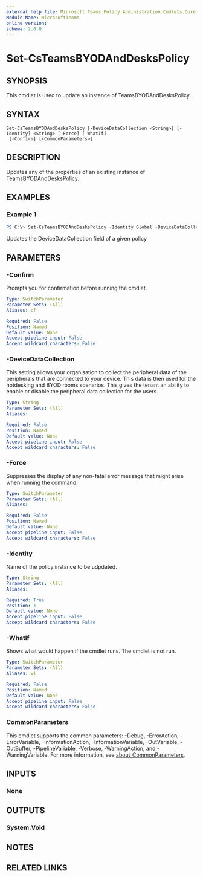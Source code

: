 ```yaml
---
external help file: Microsoft.Teams.Policy.Administration.Cmdlets.Core.dll-Help.xml
Module Name: MicrosoftTeams
online version:
schema: 2.0.0
---
```


# Set-CsTeamsBYODAndDesksPolicy

## SYNOPSIS
This cmdlet is used to update an instance of TeamsBYODAndDesksPolicy.

## SYNTAX

```
Set-CsTeamsBYODAndDesksPolicy [-DeviceDataCollection <String>] [-Identity] <String> [-Force] [-WhatIf]
 [-Confirm] [<CommonParameters>]
```

## DESCRIPTION
Updates any of the properties of an existing instance of TeamsBYODAndDesksPolicy.

## EXAMPLES

### Example 1
```powershell
PS C:\> Set-CsTeamsBYODAndDesksPolicy -Identity Global -DeviceDataCollection Disabled
```

Updates the DeviceDataCollection field of a given policy

## PARAMETERS

### -Confirm
Prompts you for confirmation before running the cmdlet.

```yaml
Type: SwitchParameter
Parameter Sets: (All)
Aliases: cf

Required: False
Position: Named
Default value: None
Accept pipeline input: False
Accept wildcard characters: False
```

### -DeviceDataCollection
This setting allows your organisation to collect the peripheral data of the peripherals that are connected to your device. This data is then used for the hotdesking and BYOD rooms scenarios. This gives the tenant an ability to enable or disable the peripheral data collection for the users.

```yaml
Type: String
Parameter Sets: (All)
Aliases:

Required: False
Position: Named
Default value: None
Accept pipeline input: False
Accept wildcard characters: False
```

### -Force
Suppresses the display of any non-fatal error message that might arise when running the command.

```yaml
Type: SwitchParameter
Parameter Sets: (All)
Aliases:

Required: False
Position: Named
Default value: None
Accept pipeline input: False
Accept wildcard characters: False
```

### -Identity
Name of the policy instance to be udpdated.

```yaml
Type: String
Parameter Sets: (All)
Aliases:

Required: True
Position: 1
Default value: None
Accept pipeline input: False
Accept wildcard characters: False
```

### -WhatIf
Shows what would happen if the cmdlet runs.
The cmdlet is not run.

```yaml
Type: SwitchParameter
Parameter Sets: (All)
Aliases: wi

Required: False
Position: Named
Default value: None
Accept pipeline input: False
Accept wildcard characters: False
```

### CommonParameters
This cmdlet supports the common parameters: -Debug, -ErrorAction, -ErrorVariable, -InformationAction, -InformationVariable, -OutVariable, -OutBuffer, -PipelineVariable, -Verbose, -WarningAction, and -WarningVariable. For more information, see [about_CommonParameters](http://go.microsoft.com/fwlink/?LinkID=113216).

## INPUTS

### None

## OUTPUTS

### System.Void

## NOTES

## RELATED LINKS
